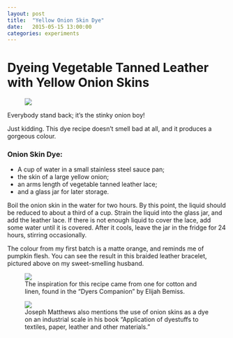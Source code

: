 ```yaml
---
layout: post
title:  "Yellow Onion Skin Dye"
date:   2015-05-15 13:00:00
categories: experiments
---
```


# Dyeing Vegetable Tanned Leather with Yellow Onion Skins

<figure>
<img src="http://fehuleather.s3.amazonaws.com/floraonfauna/onion-skin.jpg">
</figure>

Everybody stand back; it’s the stinky onion boy!

Just kidding. This dye recipe doesn’t smell bad at all, and it produces a gorgeous colour.


### Onion Skin Dye:

* A cup of water in a small stainless steel sauce pan;
* the skin of a large yellow onion;
* an arms length of vegetable tanned  leather lace;
* and a glass jar for later storage.

Boil the onion skin in the water for two hours. By this point, the liquid should be reduced to about a third of a cup. Strain the liquid into the glass jar, and add the leather lace. If there is not enough liquid to cover the lace, add some water until it is covered. After it cools, leave the jar in the fridge for 24 hours, stirring occasionally.

The colour from my first batch is a matte orange, and reminds me of pumpkin flesh. You can see the result in this braided leather bracelet, pictured above on my sweet-smelling husband.

<figure>
<img src="http://fehuleather.s3.amazonaws.com/floraonfauna/onion-skin-3.PNG">
<figcaption>The inspiration for this recipe came from one for cotton and linen, found in the “Dyers Companion” by Elijah Bemiss.</figcaption>
</figure>


<figure>
<img src="http://fehuleather.s3.amazonaws.com/floraonfauna/onion-skin-2.jpg">
<figcaption>Joseph Matthews also mentions the use of onion skins as a dye on an industrial scale in his book “Application of dyestuffs to textiles, paper, leather and other materials.”
</figcaption>
</figure>
